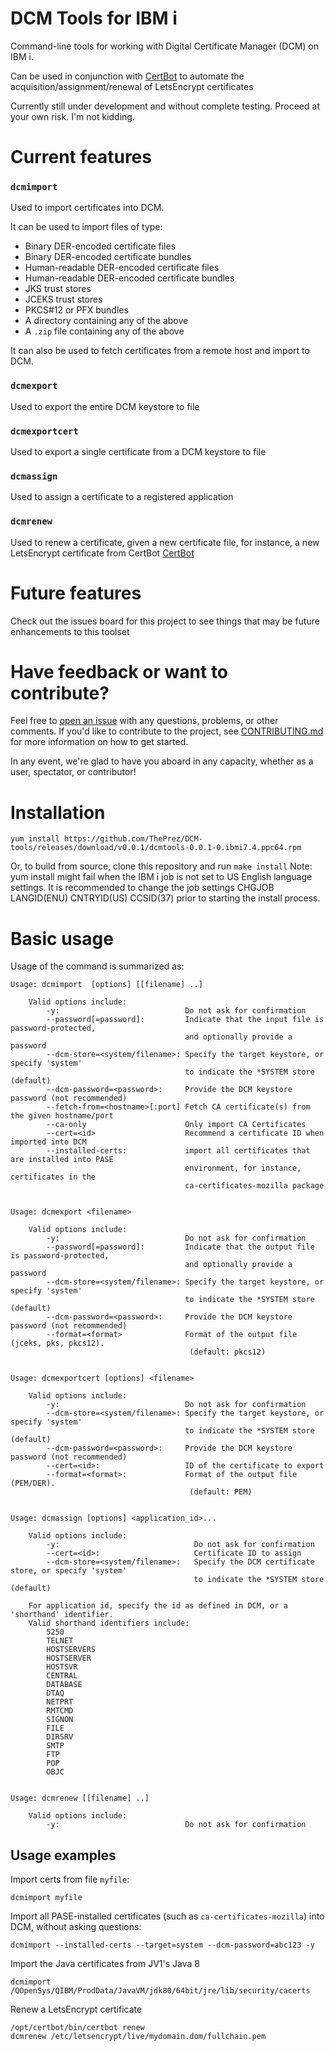 # DCM Tools for IBM i
Command-line tools for working with Digital Certificate Manager (DCM) on IBM i.

Can be used in conjunction with [CertBot](https://ibmi-oss-docs.readthedocs.io/en/latest/certbot.html) to automate the acquisition/assignment/renewal of LetsEncrypt certificates

Currently still under development and without complete testing. Proceed at your own risk. I'm not kidding.

# Current features

### `dcmimport`

Used to import certificates into DCM.

It can be used to import files of type:
- Binary DER-encoded certificate files
- Binary DER-encoded certificate bundles
- Human-readable DER-encoded certificate files
- Human-readable DER-encoded certificate bundles
- JKS trust stores
- JCEKS trust stores
- PKCS#12 or PFX bundles
- A directory containing any of the above
- A `.zip` file containing any of the above

It can also be used to fetch certificates from a remote host and import to DCM.

### `dcmexport`

Used to export the entire DCM keystore to file

### `dcmexportcert`

Used to export a single certificate from a DCM keystore to file

### `dcmassign`

Used to assign a certificate to a registered application


### `dcmrenew`

Used to renew a certificate, given a new certificate file, for instance, a new LetsEncrypt certificate from CertBot [CertBot](https://ibmi-oss-docs.readthedocs.io/en/latest/certbot.html)

# Future features

Check out the issues board for this project to see things that may be future enhancements to this toolset

# Have feedback or want to contribute?
Feel free to [open an issue](https://github.com/ThePrez/DCM-tools/issues/new/choose) with any questions, problems, or other comments. If you'd like to contribute to the project, see [CONTRIBUTING.md](https://github.com/ThePrez/DCM-tools/blob/main/CONTRIBUTING.md) for more information on how to get started. 

In any event, we're glad to have you aboard in any capacity, whether as a user, spectator, or contributor!

# Installation

```
yum install https://github.com/ThePrez/DCM-tools/releases/download/v0.0.1/dcmtools-0.0.1-0.ibmi7.4.ppc64.rpm
```
Or, to build from source, clone this repository and run `make install`
Note: yum install might fail when the IBM i job is not set to US English language settings. It is recommended to change the job
settings CHGJOB LANGID(ENU) CNTRYID(US) CCSID(37) prior to starting the install process.

# Basic usage

Usage of the command is summarized as:
```text
Usage: dcmimport  [options] [[filename] ..]

    Valid options include:
        -y:                            Do not ask for confirmation
        --password[=password]:         Indicate that the input file is password-protected,
                                       and optionally provide a password
        --dcm-store=<system/filename>: Specify the target keystore, or specify 'system'
                                       to indicate the *SYSTEM store (default)
        --dcm-password=<password>:     Provide the DCM keystore password (not recommended)
        --fetch-from=<hostname>[:port] Fetch CA certificate(s) from the given hostname/port
        --ca-only                      Only import CA Certificates
        --cert=<id>                    Recommend a certificate ID when imported into DCM
        --installed-certs:             import all certificates that are installed into PASE
                                       environment, for instance, certificates in the
                                       ca-certificates-mozilla package


Usage: dcmexport <filename>

    Valid options include:
        -y:                            Do not ask for confirmation
        --password[=password]:         Indicate that the output file is password-protected,
                                       and optionally provide a password
        --dcm-store=<system/filename>: Specify the target keystore, or specify 'system'
                                       to indicate the *SYSTEM store (default)
        --dcm-password=<password>:     Provide the DCM keystore password (not recommended)
        --format=<format>              Format of the output file (jceks, pks, pkcs12).
                                        (default: pkcs12)
                                        
                          
Usage: dcmexportcert [options] <filename>

    Valid options include:
        -y:                            Do not ask for confirmation
        --dcm-store=<system/filename>: Specify the target keystore, or specify 'system'
                                       to indicate the *SYSTEM store (default)
        --dcm-password=<password>:     Provide the DCM keystore password (not recommended)
        --cert=<id>:                   ID of the certificate to export
        --format=<format>:             Format of the output file (PEM/DER).
                                        (default: PEM)


Usage: dcmassign [options] <application_id>...

    Valid options include:
        -y:                              Do not ask for confirmation
        --cert=<id>:                     Certificate ID to assign
        --dcm-store=<system/filename>:   Specify the DCM certificate store, or specify 'system'
                                         to indicate the *SYSTEM store (default)

    For application id, specify the id as defined in DCM, or a 'shorthand' identifier.
    Valid shorthand identifiers include:
        5250
        TELNET
        HOSTSERVERS
        HOSTSERVER
        HOSTSVR
        CENTRAL
        DATABASE
        DTAQ
        NETPRT
        RMTCMD
        SIGNON
        FILE
        DIRSRV
        SMTP
        FTP
        POP
        OBJC
        
 
Usage: dcmrenew [[filename] ..]

    Valid options include:
        -y:                            Do not ask for confirmation

```

## Usage examples
Import certs from file `myfile`:
```
dcmimport myfile
```
Import all PASE-installed certificates (such as `ca-certificates-mozilla`) into DCM, without asking questions:
```
dcmimport --installed-certs --target=system --dcm-password=abc123 -y
```
Import the Java certificates from JV1's Java 8
```
dcmimport /QOpenSys/QIBM/ProdData/JavaVM/jdk80/64bit/jre/lib/security/cacerts
```
Renew a LetsEncrypt certificate
```
/opt/certbot/bin/certbot renew
dcmrenew /etc/letsencrypt/live/mydomain.dom/fullchain.pem
```
